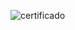 ![certificado](https://github.com/evilmauri/php/assets/58447379/9759fa56-00a8-4d10-bf7f-60547e7634ee)
